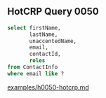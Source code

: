 
## HotCRP Query 0050
```sql
select firstName,
       lastName,
       unaccentedName,
       email,
       contactId,
       roles
from ContactInfo
where email like ?
```
[examples/h0050-hotcrp.md](/examples/h0050-hotcrp.md)